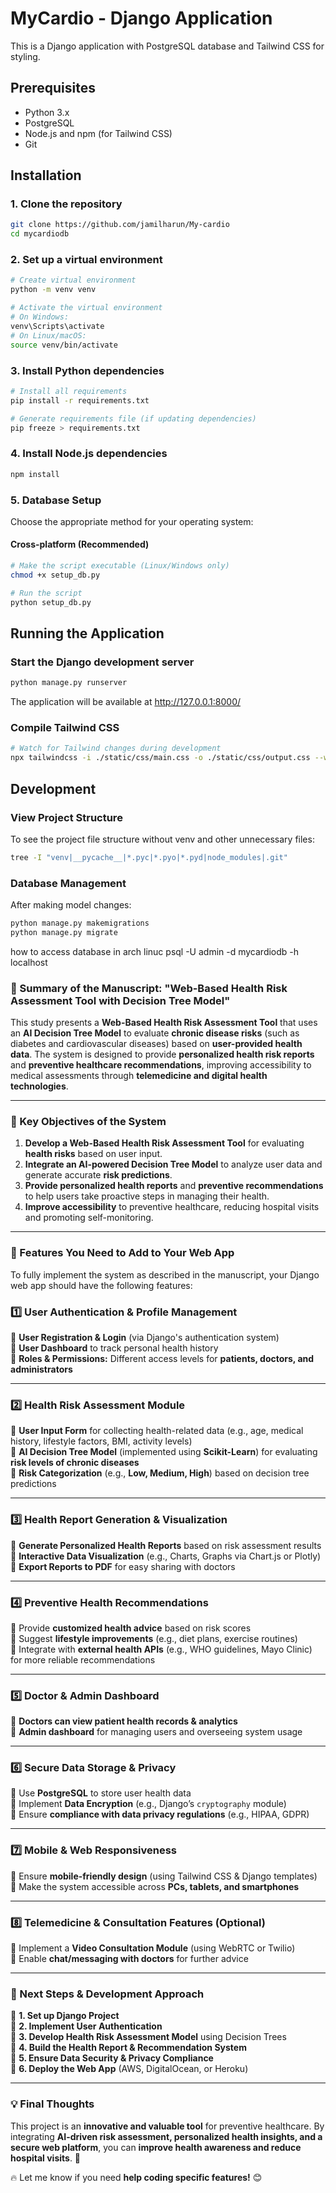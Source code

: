 # MyCardio - Django Application

This is a Django application with PostgreSQL database and Tailwind CSS for styling.

## Prerequisites

- Python 3.x
- PostgreSQL
- Node.js and npm (for Tailwind CSS)
- Git

## Installation

### 1. Clone the repository

```bash
git clone https://github.com/jamilharun/My-cardio
cd mycardiodb
```

### 2. Set up a virtual environment

```bash
# Create virtual environment
python -m venv venv

# Activate the virtual environment
# On Windows:
venv\Scripts\activate
# On Linux/macOS:
source venv/bin/activate
```

### 3. Install Python dependencies

```bash
# Install all requirements
pip install -r requirements.txt

# Generate requirements file (if updating dependencies)
pip freeze > requirements.txt
```

### 4. Install Node.js dependencies

```bash
npm install
```

### 5. Database Setup

Choose the appropriate method for your operating system:

#### Cross-platform (Recommended)

```bash
# Make the script executable (Linux/Windows only)
chmod +x setup_db.py

# Run the script
python setup_db.py
```

## Running the Application

### Start the Django development server

```bash
python manage.py runserver
```

The application will be available at http://127.0.0.1:8000/

### Compile Tailwind CSS

```bash
# Watch for Tailwind changes during development
npx tailwindcss -i ./static/css/main.css -o ./static/css/output.css --watch
```

## Development

### View Project Structure

To see the project file structure without venv and other unnecessary files:

```bash
tree -I "venv|__pycache__|*.pyc|*.pyo|*.pyd|node_modules|.git"
```

### Database Management

After making model changes:

```bash
python manage.py makemigrations
python manage.py migrate
```
how to access database in arch linuc
psql -U admin -d mycardiodb -h localhost



### **📌 Summary of the Manuscript: "Web-Based Health Risk Assessment Tool with Decision Tree Model"**  

This study presents a **Web-Based Health Risk Assessment Tool** that uses an **AI Decision Tree Model** to evaluate **chronic disease risks** (such as diabetes and cardiovascular diseases) based on **user-provided health data**. The system is designed to provide **personalized health risk reports** and **preventive healthcare recommendations**, improving accessibility to medical assessments through **telemedicine and digital health technologies**.  

---

### **🔹 Key Objectives of the System**  
1. **Develop a Web-Based Health Risk Assessment Tool** for evaluating **health risks** based on user input.  
2. **Integrate an AI-powered Decision Tree Model** to analyze user data and generate accurate **risk predictions**.  
3. **Provide personalized health reports** and **preventive recommendations** to help users take proactive steps in managing their health.  
4. **Improve accessibility** to preventive healthcare, reducing hospital visits and promoting self-monitoring.  

---

### **🔹 Features You Need to Add to Your Web App**  
To fully implement the system as described in the manuscript, your Django web app should have the following features:  

### **1️⃣ User Authentication & Profile Management**  
🔹 **User Registration & Login** (via Django's authentication system)  
🔹 **User Dashboard** to track personal health history  
🔹 **Roles & Permissions:** Different access levels for **patients, doctors, and administrators**  

---

### **2️⃣ Health Risk Assessment Module**  
🔹 **User Input Form** for collecting health-related data (e.g., age, medical history, lifestyle factors, BMI, activity levels)  
🔹 **AI Decision Tree Model** (implemented using **Scikit-Learn**) for evaluating **risk levels of chronic diseases**  
🔹 **Risk Categorization** (e.g., **Low, Medium, High**) based on decision tree predictions  

---

### **3️⃣ Health Report Generation & Visualization**  
🔹 **Generate Personalized Health Reports** based on risk assessment results  
🔹 **Interactive Data Visualization** (e.g., Charts, Graphs via Chart.js or Plotly)  
🔹 **Export Reports to PDF** for easy sharing with doctors  

---

### **4️⃣ Preventive Health Recommendations**  
🔹 Provide **customized health advice** based on risk scores  
🔹 Suggest **lifestyle improvements** (e.g., diet plans, exercise routines)  
🔹 Integrate with **external health APIs** (e.g., WHO guidelines, Mayo Clinic) for more reliable recommendations  

---

### **5️⃣ Doctor & Admin Dashboard**  
🔹 **Doctors can view patient health records & analytics**  
🔹 **Admin dashboard** for managing users and overseeing system usage  

---

### **6️⃣ Secure Data Storage & Privacy**  
🔹 Use **PostgreSQL** to store user health data  
🔹 Implement **Data Encryption** (e.g., Django’s `cryptography` module)  
🔹 Ensure **compliance with data privacy regulations** (e.g., HIPAA, GDPR)  

---

### **7️⃣ Mobile & Web Responsiveness**  
🔹 Ensure **mobile-friendly design** (using Tailwind CSS & Django templates)  
🔹 Make the system accessible across **PCs, tablets, and smartphones**  

---

### **8️⃣ Telemedicine & Consultation Features (Optional)**  
🔹 Implement a **Video Consultation Module** (using WebRTC or Twilio)  
🔹 Enable **chat/messaging with doctors** for further advice  

---

### **🔹 Next Steps & Development Approach**  
🚀 **1. Set up Django Project**  
🚀 **2. Implement User Authentication**  
🚀 **3. Develop Health Risk Assessment Model** using Decision Trees  
🚀 **4. Build the Health Report & Recommendation System**  
🚀 **5. Ensure Data Security & Privacy Compliance**  
🚀 **6. Deploy the Web App** (AWS, DigitalOcean, or Heroku)  

---

### **💡 Final Thoughts**
This project is an **innovative and valuable tool** for preventive healthcare. By integrating **AI-driven risk assessment, personalized health insights, and a secure web platform**, you can **improve health awareness and reduce hospital visits**. 🚀  

🔥 Let me know if you need **help coding specific features!** 😊
